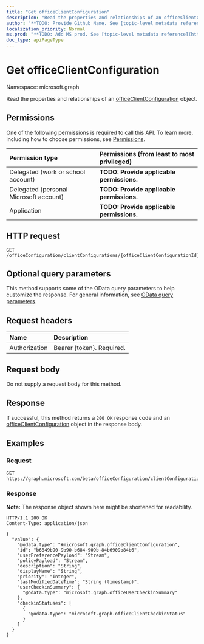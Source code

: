 ```yaml
---
title: "Get officeClientConfiguration"
description: "Read the properties and relationships of an officeClientConfiguration object."
author: "**TODO: Provide Github Name. See [topic-level metadata reference](https://msgo.azurewebsites.net/add/document/guidelines/metadata.html#topic-level-metadata)**"
localization_priority: Normal
ms.prod: "**TODO: Add MS prod. See [topic-level metadata reference](https://msgo.azurewebsites.net/add/document/guidelines/metadata.html#topic-level-metadata)**"
doc_type: apiPageType
---
```


# Get officeClientConfiguration
Namespace: microsoft.graph

Read the properties and relationships of an [officeClientConfiguration](../resources/intune-officeclientconfiguration.md) object.

## Permissions
One of the following permissions is required to call this API. To learn more, including how to choose permissions, see [Permissions](/graph/permissions-reference).

|Permission type|Permissions (from least to most privileged)|
|:---|:---|
|Delegated (work or school account)|**TODO: Provide applicable permissions.**|
|Delegated (personal Microsoft account)|**TODO: Provide applicable permissions.**|
|Application|**TODO: Provide applicable permissions.**|

## HTTP request

<!-- {
  "blockType": "ignored"
}
-->
``` http
GET /officeConfiguration/clientConfigurations/{officeClientConfigurationId}
```

## Optional query parameters
This method supports some of the OData query parameters to help customize the response. For general information, see [OData query parameters](/graph/query-parameters).

## Request headers
|Name|Description|
|:---|:---|
|Authorization|Bearer {token}. Required.|

## Request body
Do not supply a request body for this method.

## Response

If successful, this method returns a `200 OK` response code and an [officeClientConfiguration](../resources/intune-officeclientconfiguration.md) object in the response body.

## Examples

### Request
<!-- {
  "blockType": "request",
  "name": "get_officeclientconfiguration"
}
-->
``` http
GET https://graph.microsoft.com/beta/officeConfiguration/clientConfigurations/{officeClientConfigurationId}
```


### Response
**Note:** The response object shown here might be shortened for readability.
<!-- {
  "blockType": "response",
  "truncated": true,
  "@odata.type": "microsoft.graph.officeClientConfiguration"
}
-->
``` http
HTTP/1.1 200 OK
Content-Type: application/json

{
  "value": {
    "@odata.type": "#microsoft.graph.officeClientConfiguration",
    "id": "b6849b90-9b90-b684-909b-84b6909b84b6",
    "userPreferencePayload": "Stream",
    "policyPayload": "Stream",
    "description": "String",
    "displayName": "String",
    "priority": "Integer",
    "lastModifiedDateTime": "String (timestamp)",
    "userCheckinSummary": {
      "@odata.type": "microsoft.graph.officeUserCheckinSummary"
    },
    "checkinStatuses": [
      {
        "@odata.type": "microsoft.graph.officeClientCheckinStatus"
      }
    ]
  }
}
```

